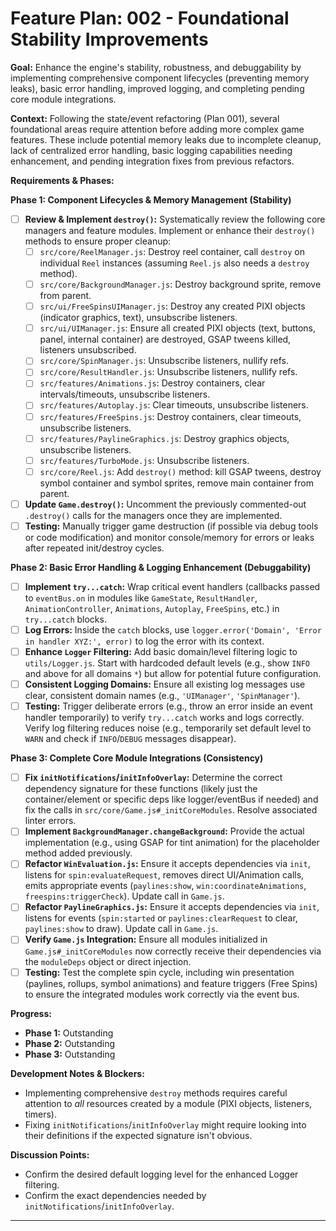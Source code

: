 # Feature Plan: 002 - Foundational Stability Improvements

**Goal:** Enhance the engine's stability, robustness, and debuggability by implementing comprehensive component lifecycles (preventing memory leaks), basic error handling, improved logging, and completing pending core module integrations.

**Context:**
Following the state/event refactoring (Plan 001), several foundational areas require attention before adding more complex game features. These include potential memory leaks due to incomplete cleanup, lack of centralized error handling, basic logging capabilities needing enhancement, and pending integration fixes from previous refactors.

**Requirements & Phases:**

**Phase 1: Component Lifecycles & Memory Management (Stability)**
*   [ ] **Review & Implement `destroy()`:** Systematically review the following core managers and feature modules. Implement or enhance their `destroy()` methods to ensure proper cleanup:
    *   [ ] `src/core/ReelManager.js`: Destroy reel container, call `destroy` on individual `Reel` instances (assuming `Reel.js` also needs a `destroy` method).
    *   [ ] `src/core/BackgroundManager.js`: Destroy background sprite, remove from parent.
    *   [ ] `src/ui/FreeSpinsUIManager.js`: Destroy any created PIXI objects (indicator graphics, text), unsubscribe listeners.
    *   [ ] `src/ui/UIManager.js`: Ensure all created PIXI objects (text, buttons, panel, internal container) are destroyed, GSAP tweens killed, listeners unsubscribed.
    *   [ ] `src/core/SpinManager.js`: Unsubscribe listeners, nullify refs.
    *   [ ] `src/core/ResultHandler.js`: Unsubscribe listeners, nullify refs.
    *   [ ] `src/features/Animations.js`: Destroy containers, clear intervals/timeouts, unsubscribe listeners.
    *   [ ] `src/features/Autoplay.js`: Clear timeouts, unsubscribe listeners.
    *   [ ] `src/features/FreeSpins.js`: Destroy containers, clear timeouts, unsubscribe listeners.
    *   [ ] `src/features/PaylineGraphics.js`: Destroy graphics objects, unsubscribe listeners.
    *   [ ] `src/features/TurboMode.js`: Unsubscribe listeners.
    *   [ ] `src/core/Reel.js`: Add `destroy()` method: kill GSAP tweens, destroy symbol container and symbol sprites, remove main container from parent.
*   [ ] **Update `Game.destroy()`:** Uncomment the previously commented-out `.destroy()` calls for the managers once they are implemented.
*   [ ] **Testing:** Manually trigger game destruction (if possible via debug tools or code modification) and monitor console/memory for errors or leaks after repeated init/destroy cycles.

**Phase 2: Basic Error Handling & Logging Enhancement (Debuggability)**
*   [ ] **Implement `try...catch`:** Wrap critical event handlers (callbacks passed to `eventBus.on` in modules like `GameState`, `ResultHandler`, `AnimationController`, `Animations`, `Autoplay`, `FreeSpins`, etc.) in `try...catch` blocks.
*   [ ] **Log Errors:** Inside the `catch` blocks, use `logger.error('Domain', 'Error in handler XYZ:', error)` to log the error with its context.
*   [ ] **Enhance `Logger` Filtering:** Add basic domain/level filtering logic to `utils/Logger.js`. Start with hardcoded default levels (e.g., show `INFO` and above for all domains `*`) but allow for potential future configuration.
*   [ ] **Consistent Logging Domains:** Ensure all existing log messages use clear, consistent domain names (e.g., `'UIManager'`, `'SpinManager'`).
*   [ ] **Testing:** Trigger deliberate errors (e.g., throw an error inside an event handler temporarily) to verify `try...catch` works and logs correctly. Verify log filtering reduces noise (e.g., temporarily set default level to `WARN` and check if `INFO`/`DEBUG` messages disappear).

**Phase 3: Complete Core Module Integrations (Consistency)**
*   [ ] **Fix `initNotifications`/`initInfoOverlay`:** Determine the correct dependency signature for these functions (likely just the container/element or specific deps like logger/eventBus if needed) and fix the calls in `src/core/Game.js#_initCoreModules`. Resolve associated linter errors.
*   [ ] **Implement `BackgroundManager.changeBackground`:** Provide the actual implementation (e.g., using GSAP for tint animation) for the placeholder method added previously.
*   [ ] **Refactor `WinEvaluation.js`:** Ensure it accepts dependencies via `init`, listens for `spin:evaluateRequest`, removes direct UI/Animation calls, emits appropriate events (`paylines:show`, `win:coordinateAnimations`, `freespins:triggerCheck`). Update call in `Game.js`.
*   [ ] **Refactor `PaylineGraphics.js`:** Ensure it accepts dependencies via `init`, listens for events (`spin:started` or `paylines:clearRequest` to clear, `paylines:show` to draw). Update call in `Game.js`.
*   [ ] **Verify `Game.js` Integration:** Ensure all modules initialized in `Game.js#_initCoreModules` now correctly receive their dependencies via the `moduleDeps` object or direct injection.
*   [ ] **Testing:** Test the complete spin cycle, including win presentation (paylines, rollups, symbol animations) and feature triggers (Free Spins) to ensure the integrated modules work correctly via the event bus.

**Progress:**

*   **Phase 1:** Outstanding
*   **Phase 2:** Outstanding
*   **Phase 3:** Outstanding

**Development Notes & Blockers:**

*   Implementing comprehensive `destroy` methods requires careful attention to *all* resources created by a module (PIXI objects, listeners, timers).
*   Fixing `initNotifications`/`initInfoOverlay` might require looking into their definitions if the expected signature isn't obvious.

**Discussion Points:**

*   Confirm the desired default logging level for the enhanced Logger filtering.
*   Confirm the exact dependencies needed by `initNotifications`/`initInfoOverlay`.

---